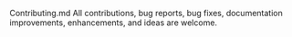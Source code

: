 Contributing.md
All contributions, bug reports, bug fixes, documentation improvements, enhancements, and ideas are welcome.
